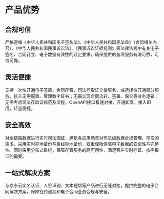# 产品优势

## 合规可信

严格遵循《中华人民共和国电子签名法》、《中华人民共和国民法典》（合同相关内容）、《中华人民共和国民事诉讼法》、《民事诉讼证据规则》等法律法规中有关电子签名、合同订立、电子数据有效性的认定要求，确保提供的各项服务有法可依，可信可靠。

## 灵活便捷

支持一次性开通电子签章、合同存管、司法存取证全量服务，或选择性开通部分服务。接入无需配置、管理数字证书；无需实现合同流转、签署、保全等业务逻辑；无需考虑司法存取证规范及流程。OpenAPI接口极速对接，开通即享，接入即用，轻量便捷。

## 安全高效

对全链路数据进行实时司法固证，满足各应用场景对司法级数据合规管理、存取的需求。采用实时异地备份与离线异地备份，双重保险保障电子数据的安全性与完整性。同时采用分布式系统，保障存管服务的高可用性，满足客户实时存证、按需取证的需要。

## 一站式解决方案

与京东云实名认证、人脸识别、文本短信等产品进行无缝对接，提供完整的电子合同解决方案，保障签约流程和电子合同业务合规与安全。
